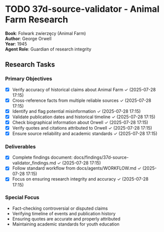 # TODO 37d-source-validator - Animal Farm Research

**Book**: Folwark zwierzęcy (Animal Farm)  
**Author**: George Orwell  
**Year**: 1945  
**Agent Role**: Guardian of research integrity  

## Research Tasks

### Primary Objectives
- [x] Verify accuracy of historical claims about Animal Farm ✓ (2025-07-28 17:15)
- [x] Cross-reference facts from multiple reliable sources ✓ (2025-07-28 17:15)
- [x] Identify and flag potential misinformation ✓ (2025-07-28 17:15)
- [x] Validate publication dates and historical timeline ✓ (2025-07-28 17:15)
- [x] Check biographical information about Orwell ✓ (2025-07-28 17:15)
- [x] Verify quotes and citations attributed to Orwell ✓ (2025-07-28 17:15)
- [x] Ensure source reliability and academic standards ✓ (2025-07-28 17:15)

### Deliverables
- [x] Complete findings document: docs/findings/37d-source-validator_findings.md ✓ (2025-07-28 17:15)
- [x] Follow standard workflow from docs/agents/WORKFLOW.md ✓ (2025-07-28 17:15)
- [x] Focus on ensuring research integrity and accuracy ✓ (2025-07-28 17:15)

### Special Focus
- Fact-checking controversial or disputed claims
- Verifying timeline of events and publication history
- Ensuring quotes are accurate and properly attributed
- Maintaining academic standards for youth education